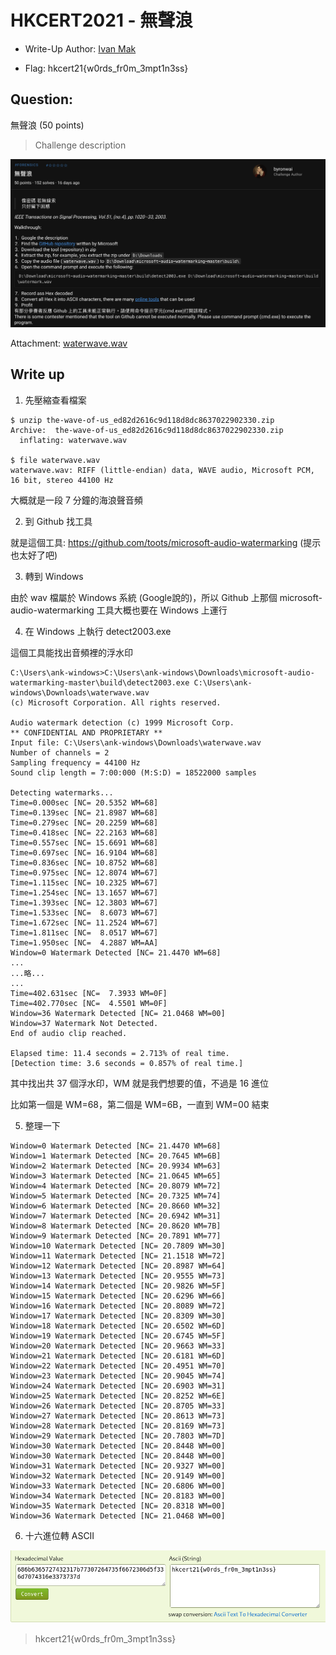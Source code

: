 # HKCERT2021 - 無聲浪
- Write-Up Author: [Ivan Mak](https://ank.pw/tech/)

- Flag: hkcert21{w0rds_fr0m_3mpt1n3ss}

## **Question:**
無聲浪 (50 points)

>Challenge description

![img](./img/1.png)

Attachment: [waterwave.wav](./waterwave.wav)

## Write up
1. 先壓縮查看檔案

```
$ unzip the-wave-of-us_ed82d2616c9d118d8dc8637022902330.zip
Archive:  the-wave-of-us_ed82d2616c9d118d8dc8637022902330.zip
  inflating: waterwave.wav

$ file waterwave.wav
waterwave.wav: RIFF (little-endian) data, WAVE audio, Microsoft PCM, 16 bit, stereo 44100 Hz
```

大概就是一段 7 分鐘的海浪聲音頻

2. 到 Github 找工具

就是這個工具: https://github.com/toots/microsoft-audio-watermarking (提示也太好了吧)

3. 轉到 Windows

由於 wav 檔屬於 Windows 系統 (Google說的)，所以 Github 上那個 microsoft-audio-watermarking 工具大概也要在 Windows 上運行

4. 在 Windows 上執行 detect2003.exe

這個工具能找出音頻裡的浮水印

```
C:\Users\ank-windows>C:\Users\ank-windows\Downloads\microsoft-audio-watermarking-master\build\detect2003.exe C:\Users\ank-windows\Downloads\waterwave.wav
(c) Microsoft Corporation. All rights reserved.

Audio watermark detection (c) 1999 Microsoft Corp.
** CONFIDENTIAL AND PROPRIETARY **
Input file: C:\Users\ank-windows\Downloads\waterwave.wav
Number of channels = 2
Sampling frequency = 44100 Hz
Sound clip length = 7:00:000 (M:S:D) = 18522000 samples

Detecting watermarks...
Time=0.000sec [NC= 20.5352 WM=68]
Time=0.139sec [NC= 21.8987 WM=68]
Time=0.279sec [NC= 20.2259 WM=68]
Time=0.418sec [NC= 22.2163 WM=68]
Time=0.557sec [NC= 15.6691 WM=68]
Time=0.697sec [NC= 16.9104 WM=68]
Time=0.836sec [NC= 10.8752 WM=68]
Time=0.975sec [NC= 12.8074 WM=67]
Time=1.115sec [NC= 10.2325 WM=67]
Time=1.254sec [NC= 13.1657 WM=67]
Time=1.393sec [NC= 12.3803 WM=67]
Time=1.533sec [NC=  8.6073 WM=67]
Time=1.672sec [NC= 11.2524 WM=67]
Time=1.811sec [NC=  8.0517 WM=67]
Time=1.950sec [NC=  4.2887 WM=AA]
Window=0 Watermark Detected [NC= 21.4470 WM=68]
...
...略...
...
Time=402.631sec [NC=  7.3933 WM=0F]
Time=402.770sec [NC=  4.5501 WM=0F]
Window=36 Watermark Detected [NC= 21.0468 WM=00]
Window=37 Watermark Not Detected.
End of audio clip reached.

Elapsed time: 11.4 seconds = 2.713% of real time.
[Detection time: 3.6 seconds = 0.857% of real time.]
```
其中找出共 37 個浮水印，WM 就是我們想要的值，不過是 16 進位

比如第一個是 WM=68，第二個是 WM=6B，一直到 WM=00 結束

5. 整理一下

```
Window=0 Watermark Detected [NC= 21.4470 WM=68]
Window=1 Watermark Detected [NC= 20.7645 WM=6B]
Window=2 Watermark Detected [NC= 20.9934 WM=63]
Window=3 Watermark Detected [NC= 21.0645 WM=65]
Window=4 Watermark Detected [NC= 20.8079 WM=72]
Window=5 Watermark Detected [NC= 20.7325 WM=74]
Window=6 Watermark Detected [NC= 20.8660 WM=32]
Window=7 Watermark Detected [NC= 20.6942 WM=31]
Window=8 Watermark Detected [NC= 20.8620 WM=7B]
Window=9 Watermark Detected [NC= 20.7891 WM=77]
Window=10 Watermark Detected [NC= 20.7809 WM=30]
Window=11 Watermark Detected [NC= 21.1518 WM=72]
Window=12 Watermark Detected [NC= 20.8987 WM=64]
Window=13 Watermark Detected [NC= 20.9555 WM=73]
Window=14 Watermark Detected [NC= 20.9826 WM=5F]
Window=15 Watermark Detected [NC= 20.6296 WM=66]
Window=16 Watermark Detected [NC= 20.8089 WM=72]
Window=17 Watermark Detected [NC= 20.8309 WM=30]
Window=18 Watermark Detected [NC= 20.6502 WM=6D]
Window=19 Watermark Detected [NC= 20.6745 WM=5F]
Window=20 Watermark Detected [NC= 20.9663 WM=33]
Window=21 Watermark Detected [NC= 20.6181 WM=6D]
Window=22 Watermark Detected [NC= 20.4951 WM=70]
Window=23 Watermark Detected [NC= 20.9045 WM=74]
Window=24 Watermark Detected [NC= 20.6903 WM=31]
Window=25 Watermark Detected [NC= 20.8252 WM=6E]
Window=26 Watermark Detected [NC= 20.8705 WM=33]
Window=27 Watermark Detected [NC= 20.8613 WM=73]
Window=28 Watermark Detected [NC= 20.8169 WM=73]
Window=29 Watermark Detected [NC= 20.7803 WM=7D]
Window=30 Watermark Detected [NC= 20.8448 WM=00]
Window=30 Watermark Detected [NC= 20.8448 WM=00]
Window=31 Watermark Detected [NC= 20.9327 WM=00]
Window=32 Watermark Detected [NC= 20.9149 WM=00]
Window=33 Watermark Detected [NC= 20.6806 WM=00]
Window=34 Watermark Detected [NC= 20.8183 WM=00]
Window=35 Watermark Detected [NC= 20.8318 WM=00]
Window=36 Watermark Detected [NC= 21.0468 WM=00]

```

6. 十六進位轉 ASCII

![img](./img/2.png)

> hkcert21{w0rds_fr0m_3mpt1n3ss}

